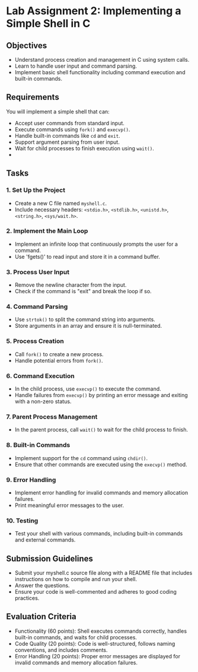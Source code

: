 # Lab Assignment 2: Implementing a Simple Shell in C

## Objectives
- Understand process creation and management in C using system calls.
- Learn to handle user input and command parsing.
- Implement basic shell functionality including command execution and built-in commands.

## Requirements
You will implement a simple shell that can:
- Accept user commands from standard input.
- Execute commands using `fork()` and `execvp()`.
- Handle built-in commands like `cd` and `exit`.
- Support argument parsing from user input.
- Wait for child processes to finish execution using `wait()`.
- 
## Tasks
### 1. Set Up the Project
- Create a new C file named `myshell.c`.
- Include necessary headers: `<stdio.h>`, `<stdlib.h>`, `<unistd.h>`, `<string.h>`, `<sys/wait.h>`.
### 2. Implement the Main Loop
- Implement an infinite loop that continuously prompts the user for a command.
- Use 'fgets()' to read input and store it in a command buffer.
### 3. Process User Input
- Remove the newline character from the input.
- Check if the command is "exit" and break the loop if so.
### 4. Command Parsing
- Use `strtok()` to split the command string into arguments.
- Store arguments in an array and ensure it is null-terminated.
### 5. Process Creation
- Call `fork()` to create a new process.
- Handle potential errors from `fork()`.
### 6. Command Execution
- In the child process, use `execvp()` to execute the command.
- Handle failures from `execvp()` by printing an error message and exiting with a non-zero status.
### 7. Parent Process Management
- In the parent process, call `wait()` to wait for the child process to finish.
### 8. Built-in Commands
- Implement support for the `cd` command using `chdir()`.
- Ensure that other commands are executed using the `execvp()` method.
### 9. Error Handling
- Implement error handling for invalid commands and memory allocation failures.
- Print meaningful error messages to the user.
### 10. Testing
- Test your shell with various commands, including built-in commands and external commands.
  
## Submission Guidelines
- Submit your myshell.c source file along with a README file that includes instructions on how to compile and run your shell.
- Answer the questions.
- Ensure your code is well-commented and adheres to good coding practices.
  
## Evaluation Criteria
- Functionality (60 points): Shell executes commands correctly, handles built-in commands, and waits for child processes.
- Code Quality (20 points): Code is well-structured, follows naming conventions, and includes comments.
- Error Handling (20 points): Proper error messages are displayed for invalid commands and memory allocation failures.
